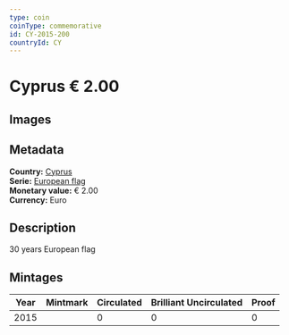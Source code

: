 ```yaml
---
type: coin
coinType: commemorative
id: CY-2015-200
countryId: CY
---
```


# Cyprus € 2.00

## Images


## Metadata

**Country:** [Cyprus](../../Countries/Cyprus/index.md)\
**Serie:** [European flag](index.md)\
**Monetary value:** € 2.00\
**Currency:** Euro

## Description
30 years European flag

## Mintages

| Year | Mintmark | Circulated | Brilliant Uncirculated | Proof |
| ---- | -------- | ---------- | ---------------------- | ----- |
| 2015 |  | 0| 0 | 0 |
